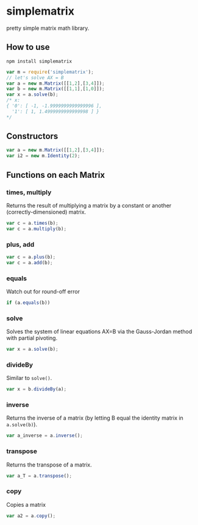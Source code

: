 # simplematrix
pretty simple matrix math library.
## How to use
```
npm install simplematrix
```

```js
var m = require('simplematrix');
// let's solve AX = B
var a = new m.Matrix([[1,2],[3,4]]);
var b = new m.Matrix([[1,1],[1,0]]);
var x = a.solve(b);
/* x:
{ '0': [ -1, -1.9999999999999996 ],
  '1': [ 1, 1.4999999999999998 ] }
*/
```
## Constructors
```js
var a = new m.Matrix([[1,2],[3,4]]);
var i2 = new m.Identity(2);
```

## Functions on each Matrix
### times, multiply
Returns the result of multiplying a matrix by a constant or another (correctly-dimensioned) matrix.
```js
var c = a.times(b);
var c = a.multiply(b);
```
### plus, add
```js
var c = a.plus(b);
var c = a.add(b);
```
### equals
Watch out for round-off error
```js
if (a.equals(b))
```
### solve
Solves the system of linear equations AX=B via the Gauss-Jordan method with partial pivoting.
```js
var x = a.solve(b);
```
### divideBy
Similar to `solve()`.
```js
var x = b.divideBy(a);
```
### inverse
Returns the inverse of a matrix (by letting B equal the identity matrix in  `a.solve(b)`).
```js
var a_inverse = a.inverse();
```
### transpose
Returns the transpose of a matrix.
```js
var a_T = a.transpose();
```
### copy
Copies a matrix
```js
var a2 = a.copy();
```